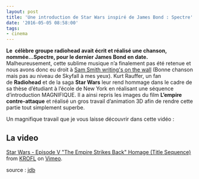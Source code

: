 ```yaml
---
layout: post
title: 'Une introduction de Star Wars inspiré de James Bond : Spectre'
date: '2016-05-05 08:58:00'
tags:
- cinema
---
```


**Le  célèbre groupe radiohead avait écrit et réalisé une chanson, nommée…Spectre, pour le dernier James Bond en date.** Malheureusement, cette sublime musique n’a finalement pas été retenue et nous avons donc eu droit à [Sam Smith writing's on the wall](https://www.youtube.com/watch?v=8jzDnsjYv9A) (Bonne chanson mais pas au niveau de Skyfall à mes yeux). Kurt Rauffer, un fan de **Radiohead** et de la saga **Star Wars** leur rend hommage dans le cadre de sa thèse d’étudiant à l’école de New York en réalisant une séquence d’introduction MAGNIFIQUE. Il a ainsi repris les images du film **L’empire contre-attaque** et réalisé un gros travail d’animation 3D afin de rendre cette partie tout simplement superbe.

Un magnifique travail que je vous laisse découvrir dans cette vidéo :

## La video

[Star Wars - Episode V "The Empire Strikes Back" Homage (Title Sequence)](https://vimeo.com/165592795) from [KROFL](https://vimeo.com/krofl) on [Vimeo](https://vimeo.com).

source : [jdb](http://www.jdubuzz.com)